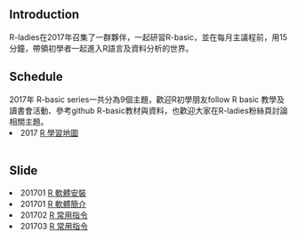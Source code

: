 <h2> Introduction </h2>
R-ladies在2017年召集了一群夥伴，一起研習R-basic，並在每月主議程前，用15分鐘，帶領初學者一起進入R語言及資料分析的世界。

<br>
<h2> Schedule </h2>
2017年 R-basic series一共分為9個主題，歡迎R初學朋友follow R basic 教學及讀書會活動、參考github R-basic教材與資料，也歡迎大家在R-ladies粉絲頁討論相關主題。
<li> 2017 <a href="https://drive.google.com/file/d/0B-P36xE97gjBQmNNbnZXc2FwbDQ/view?usp=sharing" target="_blank">R 學習地圖</a> </li>

<br>
<h2> Slide </h2>
<li> 201701 <a href="https://drive.google.com/file/d/0B-P36xE97gjBeFYwNTdOaVFDdW8/view?usp=sharing" target="_blank">R 軟體安裝</a>  </li>
<li> 201701 <a href="https://drive.google.com/file/d/0B-P36xE97gjBQTVXR3BsWUUxdVE/view?usp=sharing" target="_blank">R 軟體簡介</a>  </li>
<li> 201702 <a href="https://rladiestaipei.github.io/R-basic/R常用指令.html" target="_blank">R 常用指令</a>  </li>
<li> 201703 <a href="https://drive.google.com/file/d/0B-P36xE97gjBaV9Cb1d3NzVUblE/view" target="_blank">R 常用指令</a>  </li>
